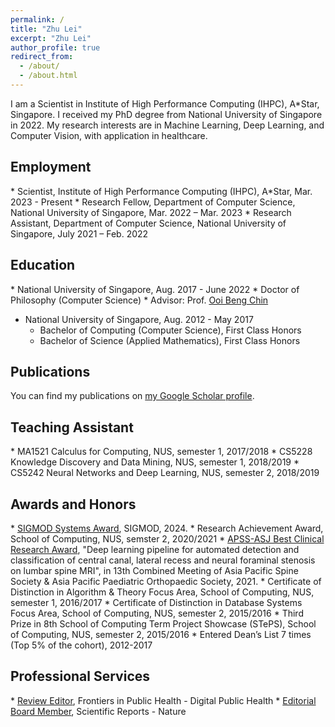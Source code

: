 ```yaml
---
permalink: /
title: "Zhu Lei"
excerpt: "Zhu Lei"
author_profile: true
redirect_from: 
  - /about/
  - /about.html
---
```


I am a Scientist in Institute of High Performance Computing (IHPC), A\*Star, Singapore. I received my PhD degree from National University of Singapore in 2022. My research interests are in Machine Learning, Deep Learning, and Computer Vision, with application in healthcare.


<h2>Employment</h2>
* Scientist, Institute of High Performance Computing (IHPC), A*Star, Mar. 2023 - Present
* Research Fellow, Department of Computer Science, National University of Singapore, Mar. 2022 – Mar. 2023
* Research Assistant, Department of Computer Science, National University of Singapore, July 2021 – Feb. 2022


<h2>Education</h2>
* National University of Singapore, Aug. 2017 - June 2022
  * Doctor of Philosophy (Computer Science)
  * Advisor: Prof. <a href="https://www.comp.nus.edu.sg/~ooibc/">Ooi Beng Chin</a>

* National University of Singapore, Aug. 2012 - May 2017
  * Bachelor of Computing (Computer Science), First Class Honors
  * Bachelor of Science (Applied Mathematics), First Class Honors 


<h2>Publications</h2>
  You can find my publications on <a href="https://scholar.google.com/citations?hl=en&user=7sbImykAAAAJ">my Google Scholar profile</a>.


<h2>Teaching Assistant</h2>
  * MA1521 Calculus for Computing, NUS, semester 1, 2017/2018
  * CS5228 Knowledge Discovery and Data Mining, NUS, semester 1, 2018/2019
  * CS5242 Neural Networks and Deep Learning, NUS, semester 2, 2018/2019


<h2>Awards and Honors</h2>
  * <a href="https://sigmod.org/2024-sigmod-systems-award/">SIGMOD Systems Award</a>, SIGMOD, 2024.
  * Research Achievement Award, School of Computing, NUS, semster 2, 2020/2021
  * <a href="http://www.congre.co.jp/apss-appos2021/contents/award.html">APSS-ASJ Best Clinical Research Award</a>, "Deep learning pipeline for automated detection and classification of central canal, lateral recess and neural foraminal stenosis on lumbar spine MRI", in 13th Combined Meeting of Asia Pacific Spine Society & Asia Pacific Paediatric Orthopaedic Society, 2021.
  * Certificate of Distinction in Algorithm & Theory Focus Area, School of Computing, NUS, semester 1, 2016/2017
  * Certificate of Distinction in Database Systems Focus Area, School of Computing, NUS, semester 2, 2015/2016
  * Third Prize in 8th School of Computing Term Project Showcase (STePS), School of Computing, NUS, semester 2, 2015/2016
  * Entered Dean’s List 7 times (Top 5% of the cohort), 2012-2017


<h2>Professional Services</h2>
  * <a href="https://loop.frontiersin.org/people/1634408/overview">Review Editor</a>, Frontiers in Public Health - Digital Public Health
  * <a href="https://www.nature.com/srep/about/editors">Editorial Board Member</a>, Scientific Reports - Nature